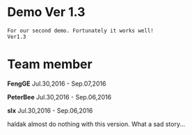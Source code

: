 # Demo Ver 1.3
	For our second demo. Fortunately it works well!
	Ver1.3
	
# Team member
**FengGE** Jul.30,2016 - Sep.07,2016

**PeterBee** Jul.30,2016 - Sep.06,2016

**slx** Jul.30,2016 - Sep.06,2016

haldak almost do nothing with this version. What a sad story...